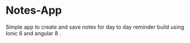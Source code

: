 # Notes-App
Simple app to create and save notes for day to day reminder build using Ionic 6 and angular 8 .
